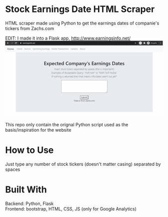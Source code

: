 # Stock Earnings Date HTML Scraper
HTML scraper made using Python to get the earnings dates of companie's tickers from Zachs.com

EDIT: I made it into a Flask app, http://www.earningsinfo.net/   
![](demo.gif)  

This repo only contain the orignal Python script used as the basis/inspiration for the website

# How to Use
Just type any number of stock tickers (doesn't matter casing) separated by spaces

# Built With
Backend: Python, Flask  
Frontend: bootstrap, HTML, CSS, JS (only for Google Analytics)

